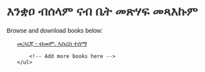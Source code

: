 <!DOCTYPE html>
<html lang="en">
<head>
    <meta charset="UTF-8">
    <title>ቤት መጽሃፍ </title>
    <style>
        body { font-family: Arial, sans-serif; margin: 20px; }
        h1 { color: #333; }
        ul { list-style-type: none; }
        li { margin: 10px 0; }
    </style>
</head>
<body>
    <h1>እንቋዐ ብሰላም ናብ ቤት መጽሃፍ መጻእኩም</h1>
    <p>Browse and download books below:</p>
    <ul>
        <li><a href="https://github.com/Neyonas/online-book-library/blob/main/%E1%88%98%E1%8C%8B%E1%88%A8%E1%8C%83%2B%E1%89%A5%E1%88%98%E1%88%9D.%2B%E1%8A%A3%E1%88%B5%E1%88%A8%E1%88%B5%2B%E1%89%B0%E1%88%B0%E1%88%9B.pdf">መጋረጃ - ብመም. ኣስረስ ተሰማ</a></li>
        
        <!-- Add more books here -->
    </ul>
</body>
</html>
